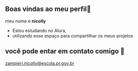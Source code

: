 ## Boas vindas ao meu perfil💟


 meu nome é **nicolly** 

- Estou estudando no Alura,
- utilizando esse espaço para compartilhar os meus projetos

 ## você pode entar em contato comigo 📧

zampieri.nicolly@escola.pr.gov.br
